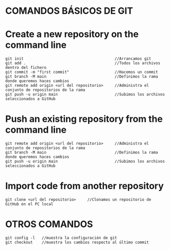 # COMANDOS BÁSICOS DE GIT

# Create a new repository on the command line
    git init                                        //Arrancamos git
    git add .                                       //Todos los archivos dentro del fichero
    git commit -m "first commit"                    //Hacemos un commit
    git branch -M main                              //Definimos la rama donde queremos haces cambios
    git remote add origin <url del repositorio>     //Administra el conjunto de repositorios de la rama
    git push -u origin main                         //Subimos los archivos seleccionados a GitHub

# Push an existing repository from the command line
    git remote add origin <url del repositorio>     //Administra el conjunto de repositorios de la rama
    git branch -M main                              //Definimos la rama donde queremos haces cambios
    git push -u origin main                         //Subimos los archivos seleccionados a GitHub

# Import code from another repository
    git clone <url del repositorio>     //Clonamos un repositorio de GitHub en el PC local

# OTROS COMANDOS
    git config -l   //muestra la configuración de git
    git checkout    //muestra los cambios respecto al último commit